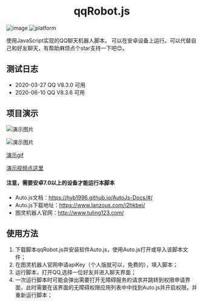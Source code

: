 <h1 align="center">qqRobot.js</h1>


![image](https://img.shields.io/badge/license-MIT-red)
![platform](https://img.shields.io/badge/platform-android%20%5E7.0-green)
<div>

使用JavaScript实现的QQ聊天机器人脚本， 可以在安卓设备上运行。可以代替自己和好友聊天，有帮助麻烦点个star支持一下吧:blush:。
## 测试日志
- 2020-03-27 QQ V8.3.0 可用
- 2020-06-10 QQ V8.3.6 可用

## 项目演示
![演示图片](http://back.1cloud.xyz/uploadImg/1591788324822_robot1.jpg)

![演示图片](http://back.1cloud.xyz/uploadImg/1591788363609_robot2.jpg)

[演示gif](http://back.1cloud.xyz/uploadImg/1591787872254_qqRobot.gif)

[演示视频点这里](https://v.qq.com/x/page/f0951t6g2mn.html?vuid24=%2B7RXi3cEu2ZkJ5tryXAXIw%3D%3D&url_from=share&second_share=0&share_from=copy)

#### 注意，需要安卓7.0以上的设备才能运行本脚本


</div>

- Auto.js文档：https://hyb1996.github.io/AutoJs-Docs/#/
- Auto.js下载地址：https://www.lanzous.com/i2hkbej/
- 图灵机器人官网：http://www.tuling123.com/


## 使用方法

1. 下载脚本qqRobot.js并安装软件Auto.js，使用Auto.js打开或导入该脚本文件；
2. 在图灵机器人官网申请apiKey（个人版就可以，免费的），填入脚本；
2. 运行脚本，打开QQ,选择一位好友并进入聊天界面；
3. 一次运行脚本时可能会弹出需要打开无障碍服务的请求并跳转到权限申请界面，此时需要在该界面的无障碍权限应用列表中中找到Auto.js并开启权限，并重新运行脚本；
